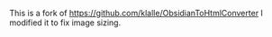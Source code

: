 This is a fork of https://github.com/klalle/ObsidianToHtmlConverter
I modified it to fix image sizing.  
